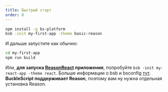 ```yaml
---
title: Быстрый старт
order: 0
---
```


```sh
npm install -g bs-platform
bsb -init my-first-app -theme basic-reason
```
И дальше запустите как обычно:
```sh
cd my-first-app
npm run build
```

Или, **для запуска [ReasonReact](https://reasonml.github.io/reason-react/gettingStarted.html) приложения**, попробуйте `bsb -init my-react-app -theme react`.
Больше информации о bsb и bsconfig [тут](http://bucklescript.github.io/bucklescript/Manual.html#_bucklescript_build_system_code_bsb_code).
**BuckleScript поддерживает Reason**, поэтому вам ну нужна отдельная установка
Reason.
